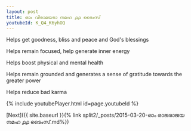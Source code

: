 ```yaml
---
layout: post
title: ഓം വിരാമയടാ നമഹ ൧൧ ടൈംസ്
youtubeId: K_Q4_K6yhOQ
---
```

 
 
Helps get goodness, bliss and peace and God's blessings
 
Helps remain focused, help generate inner energy 
 
Helps boost physical and mental health 
 
Helps remain grounded and generates a sense of gratitude towards the greater power 
 
Helps reduce bad karma
 
 
 
 


{% include youtubePlayer.html id=page.youtubeId %}
 
[Next]({{ site.baseurl }}{% link  split2/_posts/2015-03-20-ഓം രാജരാജയ നമഹ ൧൧ ടൈംസ്.md%})
 
